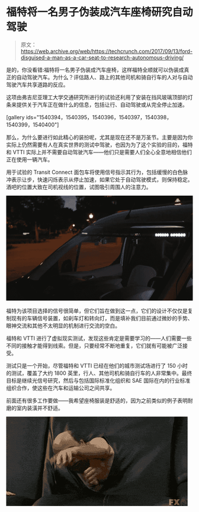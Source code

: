 # 福特将一名男子伪装成汽车座椅研究自动驾驶 

> 原文：<https://web.archive.org/web/https://techcrunch.com/2017/09/13/ford-disguised-a-man-as-a-car-seat-to-research-autonomous-driving/>

是的，你没看错:福特将一名男子伪装成汽车座椅，这样福特全顺就可以伪装成真正的自动驾驶汽车。为什么？评估路人、路上的其他司机和骑自行车的人对与自动驾驶汽车共享道路的反应。

这项由弗吉尼亚理工大学交通研究所进行的试验还利用了安装在挡风玻璃顶部的灯条来提供关于汽车正在做什么的信息，包括让行、自动驾驶或从完全停止加速。

[gallery ids="1540394，1540395，1540396，1540397，1540398，1540399，1540400"]

那么，为什么要进行如此精心的装扮呢，尤其是现在还不是万圣节。主要是因为你实际上仍然需要有人在真实世界的测试中驾驶，也因为为了这个实验的目的，福特和 VTTI 实际上并不需要自动驾驶汽车——他们只是需要人们全心全意地相信他们正在使用一辆汽车。

用于试验的 Transit Connect 面包车将使用信号指示其行为，包括缓慢的白色脉冲表示让步，快速闪烁表示从停止加速，如果它处于自动驾驶模式，则保持稳定。酒吧的位置大致在司机视线的位置，试图吸引周围人的注意力。

![](img/db7dcdf7a9e7c25f18878c4e9ca6461c.png)

福特为该项目选择的信号很简单，但它们旨在做到这一点，它们的设计不仅仅是复制现有的车辆信号装置，如刹车灯和转向灯，而是填补我们目前通过微妙的手势、眼神交流和其他不太明显的机制进行交流的空白。

福特和 VTTI 进行了虚拟现实测试，发现这些肯定是需要学习的——人们需要一些不同的接触才能得到线索。但是，只要经常不断地重复，它们就有可能被广泛接受。

测试只是一个开始，尽管福特和 VTTI 已经在他们的城市测试场进行了 150 小时的测试，覆盖了大约 1800 英里，行人、其他司机和骑自行车的人非常集中。最终目标是继续光信号研究，然后与包括国际标准化组织和 SAE 国际在内的行业标准组织合作，使这些在汽车和运输公司之间共享。

前面还有很多工作要做——我希望座椅服装是舒适的，因为之前类似的例子表明耐磨的室内装潢并不舒适。

![](img/5c1ee7c10d981806de153b4ebbe741c3.png)